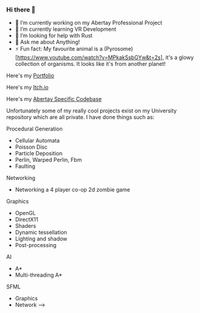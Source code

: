 ### Hi there 👋

- 🔭 I’m currently working on my Abertay Professional Project
- 🌱 I’m currently learning VR Development
- 🤔 I’m looking for help with Rust
- 💬 Ask me about Anything!
- ⚡ Fun fact: My favourite animal is a (Pyrosome)[https://www.youtube.com/watch?v=MPkakSsbGYw&t=2s], it's a glowy collection of organisms. It looks like it's from another planet!

Here's my [Portfolio](https://tanapats6.wixsite.com/website)

Here's my [Itch.io](https://tanicorn.itch.io/)

Here's my [Abertay Specific Codebase](https://github.com/TaniCorn/privatecoderelease)

Unfortunately some of my really cool projects exist on my University repository which are all private. I have done things such as: 

Procedural Generation
- Cellular Automata
- Poisson Disc
- Particle Deposition
- Perlin, Warped Perlin, Fbm
- Faulting

Networking
- Networking a 4 player co-op 2d zombie game

Graphics
- OpenGL
- DirectX11
- Shaders
- Dynamic tessellation
- Lighting and shadow
- Post-processing

AI
- A*
- Multi-threading A*

SFML
- Graphics
- Network
-->
<!--
**TaniCorn/TaniCorn** is a ✨ _special_ ✨ repository because its `README.md` (this file) appears on your GitHub profile.

Here are some ideas to get you started:

- 🔭 I’m currently working on ...
- 🌱 I’m currently learning ...
- 👯 I’m looking to collaborate on ...
- 🤔 I’m looking for help with ...
- 💬 Ask me about ...
- 📫 How to reach me: ...
- 😄 Pronouns: ...
- ⚡ Fun fact: ...
-->

